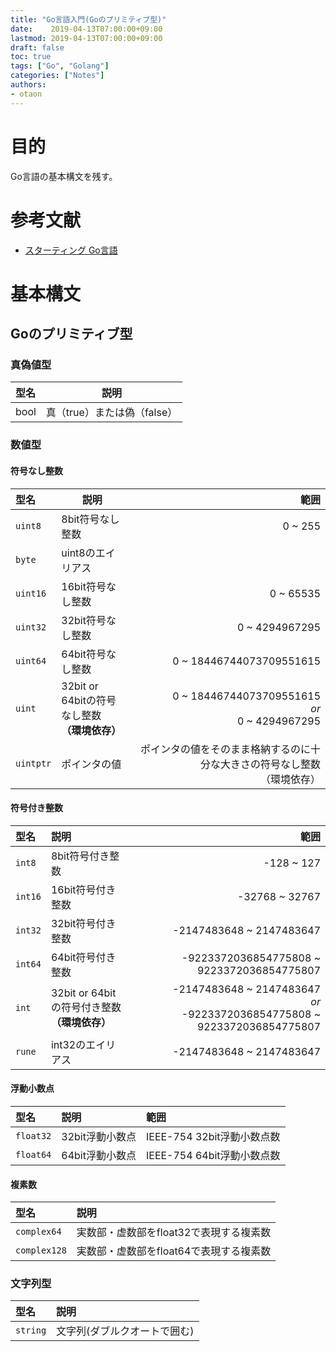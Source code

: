 ```yaml
---
title: "Go言語入門(Goのプリミティブ型)"
date:    2019-04-13T07:00:00+09:00
lastmod: 2019-04-13T07:00:00+09:00
draft: false
toc: true
tags: ["Go", "Golang"]
categories: ["Notes"]
authors:
- otaon
---
```


# 目的
Go言語の基本構文を残す。

# 参考文献
- [スターティング Go言語](https://www.shoeisha.co.jp/book/detail/9784798142418)

# 基本構文
## Goのプリミティブ型
### 真偽値型

|型名|説明|
|:---|----|
| bool | 真（true）または偽（false） |

### 数値型
#### 符号なし整数
|型名|説明|範囲|
|:---|---|----:|
| `uint8` | 8bit符号なし整数 | 0 ~ 255 |
| `byte` |	uint8のエイリアス|  |
| `uint16` | 16bit符号なし整数 | 0 ~ 65535 |
| `uint32` | 32bit符号なし整数 | 0 ~ 4294967295 |
| `uint64` | 64bit符号なし整数 | 0 ~ 18446744073709551615 |
| `uint` | 32bit or 64bitの符号なし整数<br>**（環境依存）** | 0 ~ 18446744073709551615 <br>*or*<br>0 ~ 4294967295 |
| `uintptr` | ポインタの値 | ポインタの値をそのまま格納するのに十分な大きさの符号なし整数<br>（環境依存） |



#### 符号付き整数
| 型名 | 説明 | 範囲 |
|:--|:--|--:|
| `int8` | 8bit符号付き整数 | -128 ~ 127 |
| `int16` | 16bit符号付き整数 | -32768 ~ 32767 |
| `int32` | 32bit符号付き整数 | -2147483648 ~ 2147483647 |
| `int64` | 64bit符号付き整数 | -9223372036854775808 ~ 9223372036854775807 |
| `int` | 32bit or 64bitの符号付き整数<br>**（環境依存）** | -2147483648 ~ 2147483647 <br>*or*<br>-9223372036854775808 ~ 9223372036854775807|
| `rune` |	int32のエイリアス| -2147483648 ~ 2147483647 |


#### 浮動小数点
| 型名 | 説明 | 範囲 |
|:--|:--|:--|
| `float32` | 32bit浮動小数点 | IEEE-754 32bit浮動小数点数 |
| `float64` | 64bit浮動小数点 | IEEE-754 64bit浮動小数点数 |

#### 複素数
| 型名 | 説明 |
|:--|:--|
| `complex64` | 実数部・虚数部をfloat32で表現する複素数 |
| `complex128` | 実数部・虚数部をfloat64で表現する複素数 |

### 文字列型
| 型名 | 説明 |
|:--|:--|
| `string` | 文字列(ダブルクオートで囲む)|

